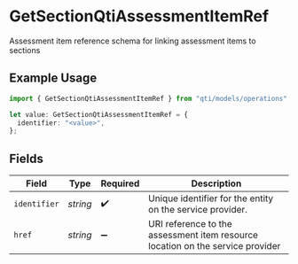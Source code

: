 # GetSectionQtiAssessmentItemRef

Assessment item reference schema for linking assessment items to sections

## Example Usage

```typescript
import { GetSectionQtiAssessmentItemRef } from "qti/models/operations";

let value: GetSectionQtiAssessmentItemRef = {
  identifier: "<value>",
};
```

## Fields

| Field                                                                          | Type                                                                           | Required                                                                       | Description                                                                    |
| ------------------------------------------------------------------------------ | ------------------------------------------------------------------------------ | ------------------------------------------------------------------------------ | ------------------------------------------------------------------------------ |
| `identifier`                                                                   | *string*                                                                       | :heavy_check_mark:                                                             | Unique identifier for the entity on the service provider.                      |
| `href`                                                                         | *string*                                                                       | :heavy_minus_sign:                                                             | URI reference to the assessment item resource location on the service provider |
